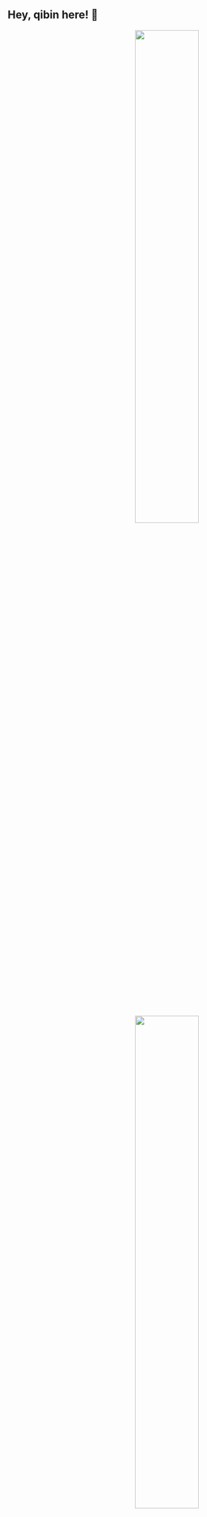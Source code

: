 ## Hey, qibin here! :wave:

[<img align="right" width="50%" src="https://github-readme-stats-ouuan.vercel.app/api?username=qibin0506&theme=dark&show_icons=true">](https://metrics.lecoq.io/ouuan#gh-dark-mode-only)
[<img align="right" width="50%" src="https://github-readme-stats-ouuan.vercel.app/api?username=qibin0506&show_icons=true">](https://metrics.lecoq.io/ouuan#gh-light-mode-only)
